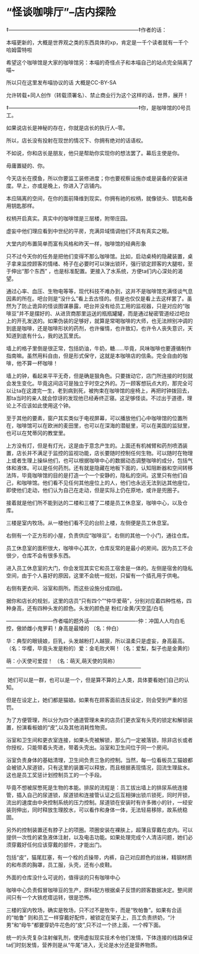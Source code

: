 # “怪谈咖啡厅”–店内探险

‡—————————————————————————‡作者的话：

本喵更新的，大概是世界观之类的东西具体的xp，肯定是一千个读者就有一千个哈姆雷特啦

希望这个咖啡馆是大家的咖啡馆另：本喵的奇怪点子和本喵自己的站点完全隔离了喵~

所以只在这里发布喵协议的话 大概是CC-BY-SA

允许转载+同人创作（转载须署名）、禁止商业行为这个这样的话，世界，展开！

‡—————————————————————————‡你，是咖啡馆的0号员工。

如果说店长是神秘的存在，你就是店长的执行人–零。

所以，店长没有投射在现世的情况下、你拥有绝对的话语权。

不如说，你和店长是朋友，他只是帮助你实现你的想法罢了。幕后主使是你。

毋庸置疑的、你。

今天店长在摸鱼，所以你要监工装修进度；你也要视察设施亦或是装备的安装进度。早上，亦或是晚上，你进入了店铺内。

本应隔离的空间，在你的面前降维到现实。你拥有祂的权柄，就像锁头、钥匙和备用钥匙那样。

权柄开启真实。真实中的咖啡馆是三层楼，附带庄园。

虚妄中他们理应看到中世纪的平房，充满异域情调他们不具有真实之眼。

大堂内的布置简单而富有风格和昨天一样，咖啡馆的经典形象

只不过今天你的任务是把他们变得不那么咖啡馆。比如，启动桌椅的隐藏装置，桌子拿来监控顾客的情绪、椅子在必要时可以弹出锁环，强行锁定顾客的大腿啦，至于伸出“那个东西” ，也是标准配置。更接入了水系统，方便ta们内心深处的渴望。

通过心率、血压、生物电等等，现代科技不难办到，这并不是咖啡馆充满怪谈气息因素的所在。吧台则是“没什么”看上去古怪的。但是也仅仅是看上去这样罢了。虽然为了防止诡异的怪谈图谋暴露，吧台并没有给员工用的监视器，只是对应的“咖啡豆”并不是摆好的、从进货商那里运送的瓶瓶罐罐，而是通过秘密管道经过吧台上的开孔发送的。如果伪装的足够好，就算是常喝咖啡的大师，也无法辨别冲调的到底是咖啡，还是咖啡形状的药剂，也许催情，也许致幻，也许令人丧失意识，天知道到底有什么，我的达瓦里氏。

墙上的格子里倒是很正常，包括奶油，牛奶，糖……毕竟，风味咖啡也要遵循制作指南嘛。虽然用料自由，但是形式保守，这就是本咖啡店的信条。完全自由的咖啡，他不算一杯咖啡！

墙上的钟，看起来平平无奇，但是确是狠角色。只要拨动它，店门所连接的时刻就会发生变化。毕竟这间店可是独立于时空之外的。万一顾客想玩点大的，那完全可以让ta在这渡完一生，老到病到死，被拘束在咖啡馆的座椅上，再把时钟拨回去，那ta当时的亲人就会惊讶的发现他已经寿终正寝。这足够怪谈。不过出于道德，理论上不应该如此使用这个钟。

至于其他的要素，窗户其实类似于电视屏幕，可以播放他们心中咖啡馆的位置所在，咖啡馆可以在欧洲的麦田里，也可以在深海的潜艇里，可以在美国的监狱里，也可以在梵蒂冈的教堂里。

上方没有灯，但是有灯光，这是由于意念产生的。上面还有机械臂和药剂喷洒装置，店长并不满足于监控的监视功能，店长要随时控制任何生物。可以随时在物理上或者生理上操纵他们，也可以根据咖啡中心的数据动态调整咖啡的成分，包括气体和液体。可以是任何药剂。还有就是隐藏在地板下面的，认知阻断器和空间转移法阵，毕竟咖啡馆的目的是打造一个一个安静的，隐私的空间。这里只有他们自己，和咖啡馆。他们看不见任何其他座位上的人，他们也永远无法到达其他座位，即使他们走动，他们认为自己在走动，但是实际上仍在原地，或许是兜圈子。

接着就是他们所不能到达的二楼和三楼了二楼是员工休息室，咖啡中心，以及仓库。

三楼是室内牧场。从一楼他们看不见的台阶上楼，左侧便是员工休息室。

右侧有一个正方形的小屋，负责供应“咖啡豆”。右侧的其他一个小门，通往仓库。

员工休息室的面积很大，咖啡中心其次，仓库反常的是最小的房间。因为员工不会很少，仓库不会有很多东西。

进入员工休息室的大门，你会发现其实它和员工宿舍是一体的。左侧是宿舍的隐私空间，由于个人喜好的原因，这里不会统一规划，只留有一个插孔用于供电。

右侧有更衣间、浴室和厕所。而这些设施分成四组。

据你和店长的规划，这里的店员“只有四个”“仲华爱萌”，分别对应着四种性格，四种身高，还有四种头发的颜色。头发的颜色是 粉红/金黄/天空蓝/白毛

—————————作者喵的题外话—————————-仲：冲国人人均白毛控，傲娇雌小鬼萝莉！身高是最矮的 （名：仲白）

华：典型的眼镜娘，巨乳，头发越粉打人越狠，所以温柔只是虚妄，身高最高。（名：华樱，毕竟头发是粉的）爱：金毛败犬啊！（名：爱梨，梨子也是金黄的）

萌：小天使可爱捏！ （名：萌天,萌天使的简称）——————————————————————————

 她们可以是一群，也可以是一个，但是算不算的上人类，具体要看她们自己的认知。

但是在设定上，她们都是猫娘。如果有在顾客面前违反设定，则会受到严重的惩罚。 

为了方便管理，所以分为四个通道管理未来的店员们更衣室有头壳的锁定和解锁装置，扮演看板娘的“皮”,以及其他消耗性物资。

浴室和卫生间和更衣室连接，如果头壳被解锁，那么门一定被落锁，除非店长或者你授权，只能带着头壳进，带着头壳出。浴室和卫生间位于同一个房间。

浴室负责身体的基础清理，卫生间负责三急的控制。当然，每一位看板员工猫娘都会被锁入尿道锁，只有这里的装置可以释放，而且根据表现情况，回流生理盐水。这也是员工奖惩计划控制员工的一个手段。

毕竟不想被尿憋死是生物的本能。排尿的流程是：员工拔出墙上的排尿系统连接管，插入自己的尿道锁，尿道锁和连接管认证之后互相弹出锁爪锁死，同时开锁，流出的速度由中央控制系统的压力控制。尿道锁在安装时有许多微小的针，一经安装则伸出，同时释放生理胶水，可以看作和身体一体，无法轻易移除，故系统稳固。

另外的控制装置还有脖子上的项圈。项圈安装在裸肤上，超薄且穿戴在皮内。可以提供一次性的紧急液体注射，以及电击功能。如果处理完成个人清洁问题，她们必须穿戴好任何应该穿戴的部件，才能出门。

包括“皮”，猫尾肛塞，有一个栓的贞操带，内裤，自己对应颜色的丝袜，精钢材质的和布质的胸罩，员工服，头壳，还有小皮鞋。 

外面的仓库没什么可说的，值得谈的只有咖啡中心 

咖啡中心负责假冒咖啡豆的生产，原料配方根据桌子反馈的顾客数据决定。整间房间只有一个大铁疙瘩运转，很是恐怖。 

三楼的室内牧场，确实是牧场，只不过不是牧牛，而是“牧帕鲁”。如果有合适的“帕鲁” 则和员工一样穿戴好配件，被锁定在架子上，员工负责挤奶，“汁男”和“母牛”都要穿奶牛花色的“皮”,只不过一个挤上面，一个榨下面。

统一的头壳复杂注射催乳剂，使用虚拟现实技术令他们发情，下体连接的线路保证ta们时刻发情，营养则是从“牛尾”进入，无论是水分还是营养物质。 

  

 